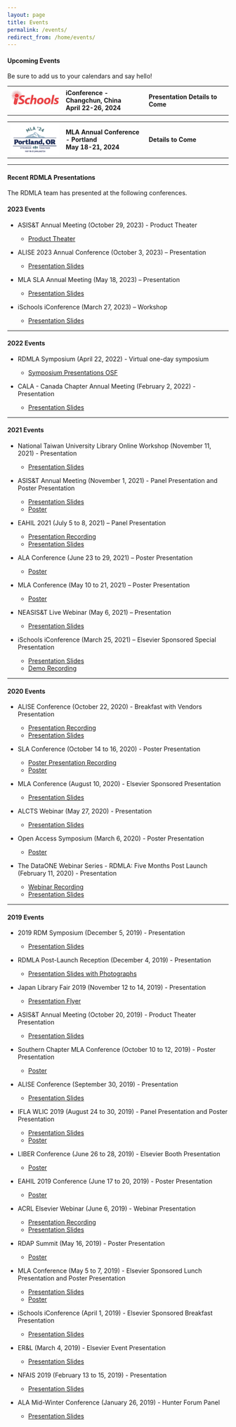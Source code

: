 ```yaml
---
layout: page
title: Events
permalink: /events/
redirect_from: /home/events/
---
```


#### Upcoming Events

Be sure to add us to your calendars and say hello!
<br>

<table>
  <tr><td rowspan="1" width="20%"><img src="/images/icons_logos/conference_logos/ischools.jpg" alt="iSchools Logo"></td>
    <td rowspan="1" width="30%"><div><b>iConference - Changchun, China<br> April 22-26, 2024 </b></div></td>
    <td rowspan="1" width="30%"><div><b>Presentation Details to Come<br></b></div></td></tr>
</table>

<table>
  <tr><td rowspan="1" width="20%"><img src="/images/icons_logos/conference_logos/MLA24.png" alt="MLA 24 Logo"></td>
    <td rowspan="1" width="30%"><div><b>MLA Annual Conference - Portland<br> May 18-21, 2024</b></div></td>
    <td rowspan="1" width="30%"><div><b>Details to Come<br></b></div></td></tr>
</table>

___

#### Recent RDMLA Presentations

The RDMLA team has presented at the following conferences.
<br>

#### 2023 Events

  - ASIS&T Annual Meeting (October 29, 2023) - Product Theater
    - <a href="https://www.asist.org/am23/2023-product-theater/" target="_blank">Product Theater</a>

  - ALISE 2023 Annual Conference (October 3, 2023) – Presentation
    - <a href="https://github.com/RDMLA/rdmla.github.io/blob/master/images/presentations/2023/2023_ALISE_Juried_Paper_Presentation.pdf" target="_blank">Presentation Slides</a>

  - MLA SLA Annual Meeting (May 18, 2023) – Presentation
    - <a href="https://github.com/RDMLA/rdmla.github.io/blob/master/images/presentations/2023/Thomas_DSCPE_MLA23_Presentation.pdf" target="_blank">Presentation Slides</a>

  - iSchools iConference (March 27, 2023) – Workshop
    - <a href="https://github.com/RDMLA/rdmla.github.io/blob/master/images/presentations/2023/2023%20iConference%20workshop_data%20competencies.pdf" target="_blank">Presentation Slides</a>

___
#### 2022 Events

  - RDMLA Symposium (April 22, 2022) - Virtual one-day symposium
    - <a href="https://osf.io/meetings/RDMLA2022?view_only=" target="_blank">Symposium Presentations OSF</a>

  - CALA - Canada Chapter Annual Meeting (February 2, 2022) - Presentation
    - <a href="https://github.com/RDMLA/rdmla.github.io/blob/master/images/presentations/2022/RDMLA-CALA%20presentation.pdf" target="_blank">Presentation Slides</a>

___

#### 2021 Events

  - National Taiwan University Library Online Workshop (November 11, 2021) - Presentation
    - <a href="https://github.com/RDMLA/rdmla.github.io/blob/master/images/presentations/2021/Rong_RDMLA-NTU%20workshop.pdf" target="_blank">Presentation Slides</a>

  - ASIS&T Annual Meeting (November 1, 2021) - Panel Presentation and Poster Presentation
    - <a href="https://github.com/RDMLA/rdmla.github.io/blob/master/images/presentations/2021/AM21-Slide-Template_small.pdf" target="_blank">Presentation Slides</a>
    - <a href="https://github.com/RDMLA/rdmla.github.io/blob/master/images/presentations/2021/ASIST21_Poster_Slides.pdf" target="_blank">Poster</a>
  
  - EAHIL 2021 (July 5 to 8, 2021) – Panel Presentation
    - <a href="https://vimeo.com/569879849/4cb2aa5d97" target="_blank">Presentation Recording</a>
    - <a href="https://github.com/RDMLA/rdmla.github.io/blob/master/images/presentations/2021/EAHIL%202021%20Presentation.pdf" target="_blank">Presentation Slides</a>

  - ALA Conference (June 23 to 29, 2021) – Poster Presentation
    - <a href="https://github.com/RDMLA/rdmla.github.io/blob/master/images/presentations/2021/RDMLA_ALA21_Poster.pdf" target="_blank">Poster</a>

  - MLA Conference (May 10 to 21, 2021) – Poster Presentation
    - <a href="https://github.com/RDMLA/rdmla.github.io/blob/master/images/presentations/2021/RDMLA_poster_MLA21.pdf" target="_blank">Poster</a>

  - NEASIS&T Live Webinar (May 6, 2021) – Presentation
    - <a href="https://github.com/RDMLA/rdmla.github.io/blob/master/images/presentations/2021/NEASIS%26T%20RDMLA%20Webinar%20Slideshow_05-06-2021.pdf" target="_blank">Presentation Slides</a>

  - iSchools iConference (March 25, 2021) – Elsevier Sponsored Special Presentation
    - <a href="https://github.com/RDMLA/rdmla.github.io/blob/master/images/presentations/2021/iConference%202021%20Presentation%20-%20FINAL.pdf" target="_blank">Presentation Slides</a>
    - <a href="https://vimeo.com/529405913/78f6a82229" target="_blank">Demo Recording</a>

___

#### 2020 Events

  - ALISE Conference (October 22, 2020) - Breakfast with Vendors Presentation
    - <a href="https://vimeo.com/472675605/2bfcb01766" target="_blank">Presentation Recording</a>
    - <a href="https://github.com/RDMLA/rdmla.github.io/blob/master/images/presentations/2020/2020ALISE_%20presentation.pdf" target="_blank">Presentation Slides</a>

  - SLA Conference (October 14 to 16, 2020) - Poster Presentation
    - <a href="https://vimeo.com/462889073/f0ce75b54f" target="_blank">Poster Presentation Recording</a>
    - <a href="https://github.com/RDMLA/rdmla.github.io/blob/master/images/presentations/2020/RDMLA_SLA2020_Poster.pdf" target="_blank">Poster</a>
 
  - MLA Conference (August 10, 2020) - Elsevier Sponsored Presentation
    - <a href="https://github.com/RDMLA/rdmla.github.io/blob/master/images/presentations/2020/2020MLA_Elsevier presentation_MartinTang_Final.pdf" target="_blank">Presentation Slides</a>

  - ALCTS Webinar (May 27, 2020) - Presentation
    - <a href="https://github.com/RDMLA/rdmla.github.io/blob/master/images/presentations/2020/RDMLA%20Poster_2020%20Open%20Access%20Symposium.pdf" target="_blank">Presentation Slides</a>
  
  - Open Access Symposium (March 6, 2020) - Poster Presentation
    - <a href="https://github.com/RDMLA/rdmla.github.io/blob/master/images/presentations/2020/RDMLA%20Poster_2020%20Open%20Access%20Symposium.pdf" target="_blank">Poster</a>

  - The DataONE Webinar Series - RDMLA: Five Months Post Launch (February 11, 2020) - Presentation
    - <a href="https://www.dataone.org/webinars/rdmla-five-months-post-launch" target="_blank">Webinar Recording</a>
    - <a href="https://github.com/RDMLA/rdmla.github.io/blob/master/images/presentations/2020/RDMLA_DataONEWebinar_02112020.pdf" target="_blank">Presentation Slides</a>

___

#### 2019 Events

  - 2019 RDM Symposium (December 5, 2019) - Presentation
    - <a href="https://github.com/RDMLA/rdmla.github.io/blob/master/images/presentations/2019/RDMLA_NY%2012_5_finalupdated.pdf" target="_blank">Presentation Slides</a>

  - RDMLA Post-Launch Reception (December 4, 2019) - Presentation
    - <a href="https://github.com/RDMLA/rdmla.github.io/blob/master/images/presentations/2019/12_4%20Reception%20Slideshow.pdf" target="_blank">Presentation Slides with Photographs</a>
 
  - Japan Library Fair 2019 (November 12 to 14, 2019) - Presentation
    - <a href="https://github.com/RDMLA/rdmla.github.io/blob/master/images/presentations/2019/RDMLAJapan.pdf" target="_blank">Presentation Flyer</a>

  - ASIS&T Annual Meeting (October 20, 2019) - Product Theater Presentation
    - <a href="https://github.com/RDMLA/rdmla.github.io/blob/master/images/presentations/2019/RDMLA_ASIST2019.pdf" target="_blank">Presentation Slides</a>
  
  - Southern Chapter MLA Conference (October 10 to 12, 2019) - Poster Presentation
    - <a href="https://github.com/RDMLA/rdmla.github.io/blob/master/images/presentations/2019/MLA%20Southern%20chapter_Final.pdf" target="_blank">Poster</a>
  
  - ALISE Conference (September 30, 2019) - Presentation
    - <a href="https://github.com/RDMLA/rdmla.github.io/blob/master/images/presentations/2019/ALISE2019.pdf" target="_blank">Presentation Slides</a>
  
  - IFLA WLIC 2019 (August 24 to 30, 2019) - Panel Presentation and Poster Presentation
    - <a href="https://github.com/RDMLA/rdmla.github.io/blob/master/images/presentations/2019/IFLA2019.pdf" target="_blank">Presentation Slides</a>
    - <a href="https://github.com/RDMLA/rdmla.github.io/blob/master/images/presentations/2019/IFLAPoster.pdf" target="_blank">Poster</a>

  - LIBER Conference (June 26 to 28, 2019) - Elsevier Booth Presentation
    - <a href="https://github.com/RDMLA/rdmla.github.io/blob/master/images/presentations/2019/rdap2019.pdf" target="_blank">Poster</a>
 
  - EAHIL 2019 Conference (June 17 to 20, 2019) - Poster Presentation
    - <a href="https://github.com/RDMLA/rdmla.github.io/blob/master/images/presentations/2019/EAHIL.pdf" target="_blank">Poster</a>

  - ACRL Elsevier Webinar (June 6, 2019) - Webinar Presentation
    - <a href="https://youtu.be/ApRFHQ6WibQ " target="_blank">Presentation Recording</a>
    - <a href="https://github.com/RDMLA/rdmla.github.io/blob/master/images/presentations/2019/acrl2019.pdf" target="_blank">Presentation Slides</a>
 
  - RDAP Summit (May 16, 2019) - Poster Presentation
    - <a href="https://github.com/RDMLA/rdmla.github.io/blob/master/images/presentations/2019/rdap2019.pdf" target="_blank">Poster</a>
 
  - MLA Conference (May 5 to 7, 2019) - Elsevier Sponsored Lunch Presentation and Poster Presentation
    - <a href="https://github.com/RDMLA/rdmla.github.io/blob/master/images/presentations/2019/mlaslides2019.pdf" target="_blank">Presentation Slides</a>
    - <a href="https://github.com/RDMLA/rdmla.github.io/blob/master/images/presentations/2019/mla2019.pdf" target="_blank">Poster</a>
 
  - iSchools iConference (April 1, 2019) - Elsevier Sponsored Breakfast Presentation
    - <a href="https://github.com/RDMLA/rdmla.github.io/blob/master/images/presentations/2019/iconference2019.pdf" target="_blank">Presentation Slides</a>
  
  - ER&L (March 4, 2019) - Elsevier Event Presentation
    - <a href="https://github.com/RDMLA/rdmla.github.io/blob/master/images/presentations/2019/erl2019.pdf" target="_blank">Presentation Slides</a>
 
  - NFAIS 2019 (February 13 to 15, 2019) - Presentation
    - <a href="https://github.com/RDMLA/rdmla.github.io/blob/master/images/presentations/2019/NFAIS2019.pdf" target="_blank">Presentation Slides</a>

  - ALA Mid-Winter Conference (January 26, 2019) - Hunter Forum Panel
    - <a href="https://github.com/RDMLA/rdmla.github.io/blob/master/images/presentations/2019/ala2019.pdf" target="_blank">Presentation Slides</a>
